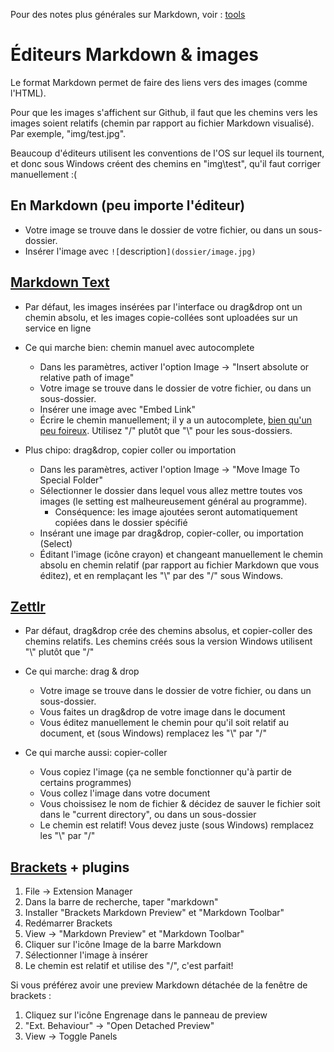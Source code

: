 Pour des notes plus générales sur Markdown, voir : [tools](tools.md)

# Éditeurs Markdown & images
Le format Markdown permet de faire des liens vers des images (comme l'HTML).

Pour que les images s'affichent sur Github, il faut que les chemins vers les images soient relatifs (chemin par rapport au fichier Markdown visualisé). Par exemple, "img/test.jpg". 

Beaucoup d'éditeurs utilisent les conventions de l'OS sur lequel ils tournent, et donc sous Windows créent des chemins en "img\\test", qu'il faut corriger manuellement :(

## En Markdown (peu importe l'éditeur)
- Votre image se trouve dans le dossier de votre fichier, ou dans un sous-dossier.
- Insérer l'image avec `![`description`](dossier/image.jpg)`

## [Markdown Text](https://marktext.app/)
- Par défaut, les images insérées par l'interface ou drag&drop ont un chemin absolu, et les images copie-collées sont uploadées sur un service en ligne

- Ce qui marche bien: chemin manuel avec autocomplete
    - Dans les paramètres, activer l'option Image → "Insert absolute or relative path of image"
    - Votre image se trouve dans le dossier de votre fichier, ou dans un sous-dossier.
    - Insérer une image avec "Embed Link"
    - Écrire le chemin manuellement; il y a un autocomplete, [bien qu'un peu foireux](https://github.com/marktext/marktext/issues/2001). Utilisez "/" plutôt que "\\" pour les sous-dossiers.

- Plus chipo: drag&drop, copier coller ou importation
    - Dans les paramètres, activer l'option Image → "Move Image To Special Folder"
    - Sélectionner le dossier dans lequel vous allez mettre toutes vos images (le setting est malheureusement général au programme). 
        - Conséquence: les image ajoutées seront automatiquement copiées dans le dossier spécifié
    - Insérant une image par drag&drop, copier-coller, ou importation (Select)
    - Éditant l'image (icône crayon) et changeant manuellement le chemin absolu en chemin relatif (par rapport au fichier Markdown que vous éditez), et en remplaçant les "\\" par des "/" sous Windows.

## [Zettlr](https://www.zettlr.com/)
- Par défaut, drag&drop crée des chemins absolus, et copier-coller des chemins relatifs. Les chemins créés sous la version Windows utilisent "\\" plutôt que "/"

- Ce qui marche: drag & drop
    - Votre image se trouve dans le dossier de votre fichier, ou dans un sous-dossier.
    - Vous faites un drag&drop de votre image dans le document
    - Vous éditez manuellement le chemin pour qu'il soit relatif au document, et (sous Windows) remplacez les "\\" par "/"

- Ce qui marche aussi: copier-coller
    - Vous copiez l'image (ça ne semble fonctionner qu'à partir de certains programmes)
    - Vous collez l'image dans votre document
    - Vous choissisez le nom de fichier & décidez de sauver le fichier soit dans le "current directory", ou dans un sous-dossier
    - Le chemin est relatif! Vous devez juste (sous Windows) remplacez les "\\" par "/"


## [Brackets](http://brackets.io/) + plugins
1. File → Extension Manager
2. Dans la barre de recherche, taper "markdown"
3. Installer "Brackets Markdown Preview" et "Markdown Toolbar"
4. Redémarrer Brackets
5. View → "Markdown Preview" et "Markdown Toolbar"
6. Cliquer sur l'icône Image de la barre Markdown
7. Sélectionner l'image à insérer
8. Le chemin est relatif et utilise des "/", c'est parfait!

Si vous préférez avoir une preview Markdown détachée de la fenêtre de brackets :
1. Cliquez sur l'icône Engrenage dans le panneau de preview
2. "Ext. Behaviour" → "Open Detached Preview"
3. View → Toggle Panels